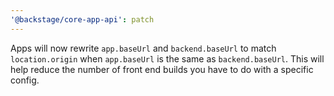 ```yaml
---
'@backstage/core-app-api': patch
---
```


Apps will now rewrite `app.baseUrl` and `backend.baseUrl` to match `location.origin` when `app.baseUrl` is the same as `backend.baseUrl`. This will help reduce the number of front end builds you have to do with a specific config.
